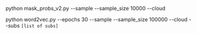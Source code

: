 python mask_probs_v2.py --sample --sample_size 10000 --cloud

python word2vec.py --epochs 30 --sample --sample_size 100000 --cloud --subs `[list of subs]`
